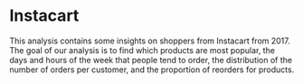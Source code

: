 # Instacart

This analysis contains some insights on shoppers from Instacart from 2017. The goal of our analysis is to find which products are most popular, the days and hours of the week that people tend to order, the distribution of the number of orders per customer, and the proportion of reorders for products.


